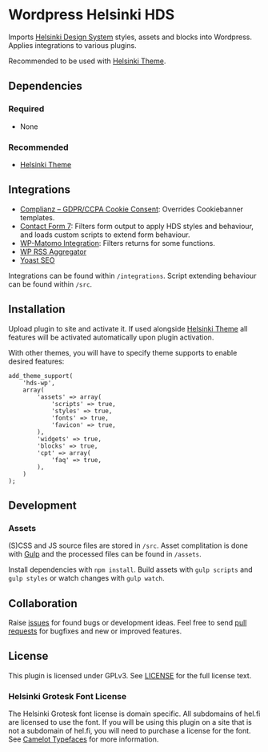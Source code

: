 # Wordpress Helsinki HDS
Imports [Helsinki Design System](https://hds.hel.fi/) styles, assets and blocks into Wordpress. Applies integrations to various plugins.

Recommended to be used with [Helsinki Theme](https://github.com/City-of-Helsinki/wordpress-helfi-helsinkiteema).


## Dependencies

### Required
- None

### Recommended
- [Helsinki Theme](https://github.com/City-of-Helsinki/wordpress-helfi-helsinkiteema)

## Integrations
- [Complianz – GDPR/CCPA Cookie Consent](https://wordpress.org/plugins/complianz-gdpr/): Overrides Cookiebanner templates.
- [Contact Form 7](https://wordpress.org/plugins/contact-form-7/): Filters form output to apply HDS styles and behaviour, and loads custom scripts to extend form behaviour.
- [WP-Matomo Integration](https://wordpress.org/plugins/wp-piwik/): Filters returns for some functions.
- [WP RSS Aggregator](https://wordpress.org/plugins/wp-rss-aggregator/)
- [Yoast SEO](https://wordpress.org/plugins/wordpress-seo/)

Integrations can be found within `/integrations`. Script extending behaviour can be found within `/src`.


## Installation
Upload plugin to site and activate it. If used alongside [Helsinki Theme](https://github.com/City-of-Helsinki/wordpress-helfi-helsinkiteema) all features will be activated automatically upon plugin activation.

With other themes, you will have to specify theme supports to enable desired features:

```
add_theme_support(
    'hds-wp',
    array(
        'assets' => array(
            'scripts' => true,
            'styles' => true,
            'fonts' => true,
            'favicon' => true,
        ),
        'widgets' => true,
        'blocks' => true,
        'cpt' => array(
            'faq' => true,
        ),
    )
);
```

## Development

### Assets
(S)CSS and JS source files are stored in `/src`. Asset complitation is done with [Gulp](https://gulpjs.com/) and the processed files can be found in `/assets`.

Install dependencies with `npm install`. Build assets with `gulp scripts` and `gulp styles` or watch changes with `gulp watch`.

## Collaboration
Raise [issues](https://github.com/City-of-Helsinki/wordpress-helfi-hds-wp/issues) for found bugs or development ideas. Feel free to send [pull requests](https://github.com/City-of-Helsinki/wordpress-helfi-hds-wp/pulls) for bugfixes and new or improved features.

## License

This plugin is licensed under GPLv3. See [LICENSE](https://github.com/City-of-Helsinki/wordpress-helfi-hds-wp/blob/main/LICENSE) for the full license text.

### Helsinki Grotesk Font License

The Helsinki Grotesk font license is domain specific. All subdomains of hel.fi are licensed to use the font. If you will be using this plugin on a site that is not a subdomain of hel.fi, you will need to purchase a license for the font. See [Camelot Typefaces](https://camelot-typefaces.com/helsinki-grotesk) for more information.

